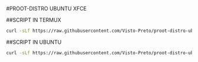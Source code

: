 #PROOT-DISTRO UBUNTU XFCE

##SCRIPT IN TERMUX
```bash
curl -sLf https://raw.githubusercontent.com/Visto-Preto/proot-distro-ubuntu-xfce/main/termux_setup.sh | bash
```

##SCRIPT IN UBUNTU
```bash
curl -sLf https://raw.githubusercontent.com/Visto-Preto/proot-distro-ubuntu-xfce/main/ubuntu_setup.sh | bash
```
